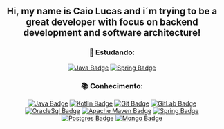 <div align="center">
  <h2>Hi, my name is Caio Lucas and i´m trying to be a great developer with focus on backend development and software architecture!</h2>
</div>

<div align="center">

### 🚀 Estudando:
<a href="https://www.w3schools.com/java/" target="_blank"> ![Java Badge](https://img.shields.io/badge/-Java-red?style=flat&logo=java&logoColor=white)</a>
<a href="https://www.w3schools.com/spring/" target="_blank"> ![Spring Badge](https://img.shields.io/badge/-Spring-339933?style=flat&logo=spring&logoColor=white)</a>

### 📚 Conhecimento:
<a href="https://www.w3schools.com/java/" target="_blank"> ![Java Badge](https://img.shields.io/badge/-Java-red?style=flat&logo=java&logoColor=white)</a>
<a href="https://www.w3schools.com/kotlin/" target="_blank"> ![Kotlin Badge](https://img.shields.io/badge/-Kotlin-1572B6?style=flat&logo=kotlin&logoColor=white)</a>
<a href="https://git-scm.com" target="_blank"> ![Git Badge](https://img.shields.io/badge/-Git-black?style=flat&logo=git&logoColor=white)</a>
<a href="https://git-scm.com" target="_blank"> ![GitLab Badge](https://img.shields.io/badge/-GitLab-orange?style=flat&logo=git&logoColor=white)</a>
<a href="https://www.oracle.com/br/database/technologies/appdev/sqldeveloper-landing.html" target="_blank"> ![OracleSql Badge](https://img.shields.io/badge/-Oracle-red?style=flat&logo=oracle&logoColor=white)</a>
<a href="https://www.w3schools.com/cs/" target="_blank"> ![Apache Maven Badge](https://img.shields.io/badge/-ApacheMaven-purple?style=flat&logo=apachemaven&logoColor=white)</a>
<a href="https://www.w3schools.com/spring/" target="_blank"> ![Spring Badge](https://img.shields.io/badge/-Spring-339933?style=flat&logo=spring&logoColor=white)</a>
<a href="https://www.w3schools.com/postgres/" target="_blank"> ![Postgres Badge](https://img.shields.io/badge/-PostgresSQL-blue?style=flat&logo=postgres&logoColor=white)</a>
<a href="https://www.w3schools.com/mongo/" target="_blank"> ![Mongo Badge](https://img.shields.io/badge/-MongoSQL-green?style=flat&logo=mongo&logoColor=white)</a>
</div>
